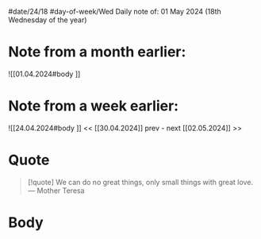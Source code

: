 
#date/24/18
#day-of-week/Wed
Daily note of: 01 May 2024 (18th Wednesday of the year)

# Note from a month earlier:
![[01.04.2024#body ]]

# Note from a week earlier:
![[24.04.2024#body ]]
 << [[30.04.2024]] prev - next [[02.05.2024]] >>
# Quote

> [!quote] We can do no great things, only small things with great love.
> — Mother Teresa
# Body

